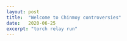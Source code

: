 ```yaml
---
layout: post
title:  "Welcome to Chinmoy controversies"
date:   2020-06-25
excerpt: "torch relay run"
---
```

